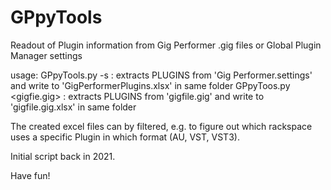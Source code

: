 # GPpyTools
Readout of Plugin information from Gig Performer .gig files or Global Plugin Manager settings

usage:
     GPpyTools.py -s               : extracts PLUGINS from 'Gig Performer.settings' and write to 'GigPerformerPlugins.xlsx' in same folder
     GPpyToos.py <gigfie.gig>      : extracts PLUGINS from 'gigfile.gig' and write to 'gigfile.gig.xlsx' in same folder

The created excel files can by filtered, e.g. to figure out which rackspace uses a specific Plugin in which format (AU, VST, VST3).

Initial script back in 2021.

Have fun!